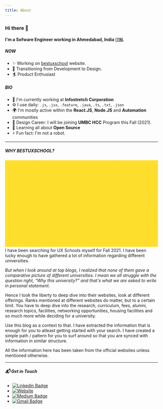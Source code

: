 ```yaml
---
title: About
---
```


### Hi there 👋

#### I'm a Sofware Engineer working in Ahmedabad, India 🇮🇳.

##### NOW

- ✨ Working on [bestuxschool](https://www.bestuxschool) website.
- 🦉 Transitioning from Development to Design.
- 🏄 Product Enthusiast

##### BIO

- 🏢 I'm currently working at **Infostretch Corporation**
- ⚙️ I use daily: `.js`, `.jsx`, `.feature`, `.java`, `.ts`, `.txt`, `.json`
- 🌍 I'm mostly active within the **React.JS**, **Node.JS** and **Automation** communities
- 💅 Design Career: I will be joining **UMBC HCC** Program this Fall (2021).
- 🌱 Learning all about **Open Source**
- ⚡️ Fun fact: I'm not a robot.

---

#####  WHY BESTUXSCHOOL?
![bestuxschool](bex1tuxschool.gif)
I have been searching for UX Schools myself for Fall 2021. I have been lucky enough to have gathered a lot of information regarding different universities. 

*But when I look around at top blogs, I realized that none of them gave a comparative picture of different universities. I mean we all struggle with the question right, "Why this university?" and that's what we are asked to write in personal statement.*

Hence I took the liberty to deep dive into their websites, look at different offerings. Ranks mentioned at different websites do matter, but to a certain limit. You have to deep dive into the research, curriculum, fees, alumni, research topics, facilities, networking opportunities, housing facilities and so much more while deciding for a university.

Use this blog as a context to that. I have extracted the information that is enough for you to atleast getting started with your search. I have created a simple path / pattern for you to surf around so that you are synced with information in similar structure.

All the information here has been taken from the official websites unless mentioned otherwise.

---

##### 📬 Get in Touch
- [![Linkedin Badge](https://img.shields.io/badge/-shivamgohel-blue?style=flat-square&logo=Linkedin&logoColor=white&link=https://www.linkedin.com/in/shivamgohel/)](https://www.linkedin.com/in/shivamgohel/)
- [![Website](https://img.shields.io/badge/Website-shivam.bio-informational?style=flat-square&color=black&logo=vercel&logo=Medium&logoColor=white&link=https://o-x-y-g-e-n.github.io/)](https://o-x-y-g-e-n.github.io/)
- [![Medium Badge](https://img.shields.io/badge/-@shivamgohel-03a57a?style=flat-square&labelColor=000000&logo=Medium&link=https://www.linkedin.com/in/shivamgohel/)](https://shivamgohel.medium.com/)
- [![Gmail Badge](https://img.shields.io/badge/-shivamgohel777@gmail.com-c14438?style=flat-square&logo=Gmail&logoColor=white&link=mailto:shivamgohel777@gmail.com)](mailto:shivamgohel777@gmail.com)



